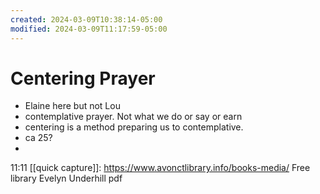 ```yaml
---
created: 2024-03-09T10:38:14-05:00
modified: 2024-03-09T11:17:59-05:00
---
```


# Centering Prayer

- Elaine here but not Lou 
- contemplative prayer. Not what we do or say or earn 
- centering is a method preparing us to contemplative. 
- ca 25?
-
11:11 [[quick capture]]:  https://www.avonctlibrary.info/books-media/
Free library
Evelyn Underhill pdf
